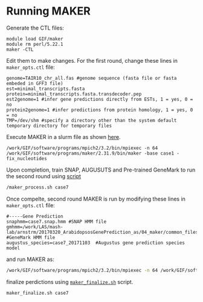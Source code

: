 # Running MAKER


Generate the CTL files:

```
module load GIF/maker
module rm perl/5.22.1
maker -CTL
```

Edit them to make changes. For the first round, change these lines in `maker_opts.ctl` file:

```
genome=TAIR10_chr_all.fas #genome sequence (fasta file or fasta embeded in GFF3 file)
est=minimal_transcripts.fasta
protein=minimal_transcripts.fasta.transdecoder.pep
est2genome=1 #infer gene predictions directly from ESTs, 1 = yes, 0 = no
protein2genome=1 #infer predictions from protein homology, 1 = yes, 0 = no
TMP=/dev/shm #specify a directory other than the system default temporary directory for temporary files
```

Execute MAKER in a slurm file as shown [here](case7-maker.slurm).

```
/work/GIF/software/programs/mpich2/3.2/bin/mpiexec -n 64 /work/GIF/software/programs/maker/2.31.9/bin/maker -base case1 -fix_nucleotides
```

Upon completion, train SNAP, AUGUSUTS and Pre-trained GeneMark to run the second round using [script](../scripts/maker_process.sh)

```bash
/maker_process.sh case7
```

Once compelte, second round MAKER is run by modifying these lines in `maker_opts.ctl` file:


```
#-----Gene Prediction
snaphmm=case7.snap.hmm #SNAP HMM file
gmhmm=/work/LAS/mash-lab/arnstrm/20170320_ArabidopsosGenePrediction_as/04_maker/common_files/gmhmm.mod #GeneMark HMM file
augustus_species=case7_20171103  #Augustus gene prediction species model
```

and run MAKER as:

```bash
/work/GIF/software/programs/mpich2/3.2/bin/mpiexec -n 64 /work/GIF/software/programs/maker/2.31.9/bin/maker -base case7 -fix_nucleotides
```

finalize perdictions using [`maker_finalize.sh`](../scripts/maker_finalize.sh) script.

```bash
maker_finalize.sh case7
```
